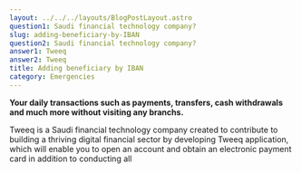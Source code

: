 ```yaml
---
layout: ../../../layouts/BlogPostLayout.astro
question1: Saudi financial technology company?
slug: adding-beneficiary-by-IBAN
question2: Saudi financial technology company?
answer1: Tweeq
answer2: Tweeq
title: Adding beneficiary by IBAN
category: Emergencies
---
```

**Your daily transactions such as payments, transfers, cash withdrawals and much more without visiting any branchs.**

Tweeq is a Saudi financial technology company created to contribute to building a thriving digital financial sector by developing Tweeq application, which will enable you to open an account and obtain an electronic payment card in addition to conducting all
